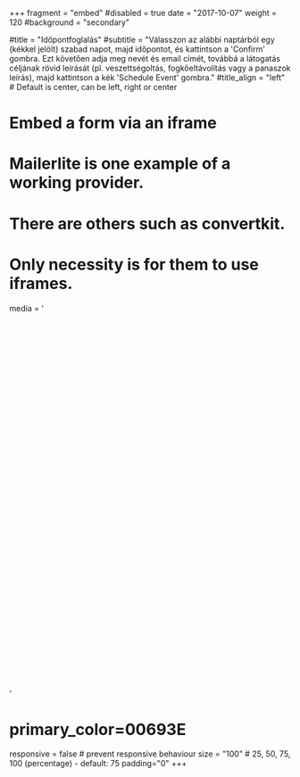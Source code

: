 +++
fragment = "embed"
#disabled = true
date = "2017-10-07"
weight = 120
#background = "secondary"

#title = "Időpontfoglalás"
#subtitle = "Válasszon az alábbi naptárból egy (kékkel jelölt) szabad napot, majd időpontot, és kattintson a 'Confirm' gombra. Ezt követően adja meg nevét és email címét, továbbá a látogatás céljának rövid leírását (pl. veszettségoltás, fogkőeltávolítás vagy a panaszok leírás), majd kattintson a kék 'Schedule Event' gombra."
#title_align = "left" # Default is center, can be left, right or center

# Embed a form via an iframe
# Mailerlite is one example of a working provider.
# There are others such as convertkit.
# Only necessity is for them to use iframes.
media = '<!-- Calendly inline widget begin --><div class="calendly-inline-widget" data-url="https://calendly.com/daroczidr/rendeles?hide_event_type_details=1" style="min-width:320px;height:660px;"></div><script type="text/javascript" src="https://assets.calendly.com/assets/external/widget.js"></script><!-- Calendly inline widget end -->'
# primary_color=00693E
responsive = false # prevent responsive behaviour
size = "100" # 25, 50, 75, 100 (percentage) - default: 75
padding="0"
+++
